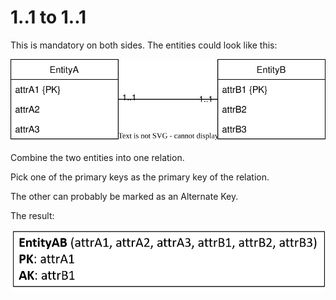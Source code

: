 ﻿# 1..1 to 1..1

This is mandatory on both sides. The entities could look like this:

![](1to1mandatory.svg)

Combine the two entities into one relation.

Pick one of the primary keys as the primary key of the relation.

The other can probably be marked as an Alternate Key.

The result:

![](1to1mandatory-relation.png)